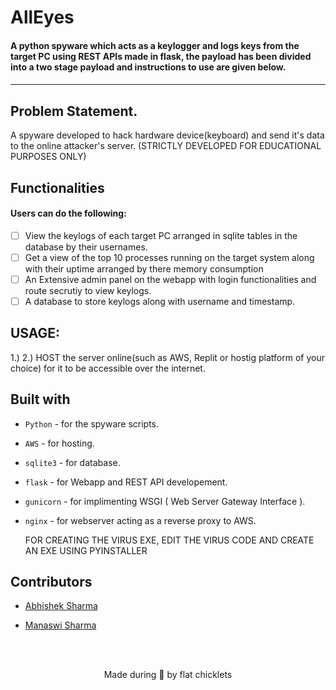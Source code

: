 
<p align="left">
	<h1 align="left"> AllEyes </h2>
	<h4 align="left"> A python spyware which acts as a keylogger and logs keys from the target PC using REST APIs made in flask,
  the payload has been divided into a two stage payload and instructions to use are given below.<h4>
</p>

---
## Problem Statement. 
A spyware developed to hack hardware device(keyboard) and send it's data to the online attacker's server.
  (STRICTLY DEVELOPED FOR EDUCATIONAL PURPOSES ONLY)

## Functionalities
#### Users can do the following:
- [ ] View the keylogs of each target PC arranged in sqlite tables in the database by their usernames.
- [ ] Get a view of the top 10 processes running on the target system along with their uptime arranged by there memory consumption 
- [ ] An Extensive admin panel on the webapp with login functionalities and route secrutiy to view keylogs. 
- [ ] A database to store keylogs along with username and timestamp. 

## USAGE:
1.) 
2.) HOST the server online(such as AWS, Replit or hostig platform of your choice) for it to be accessible over the internet.


## Built with
- `Python` - for the spyware scripts. 
- `AWS` - for hosting.
- `sqlite3` - for database.
- `flask` - for Webapp and REST API developement.
- `gunicorn` - for implimenting WSGI ( Web Server Gateway Interface ).
- `nginx` - for webserver acting as a reverse proxy to AWS.

  FOR CREATING THE VIRUS EXE, EDIT THE VIRUS CODE AND CREATE AN EXE USING PYINSTALLER 
## Contributors
* [Abhishek Sharma](https://github.com/anonymous300502)

* [Manaswi Sharma](https://github.com/manaswii)

<br>
<br>
<p align="center">
	Made during 🌙 by flat chicklets
</p>
